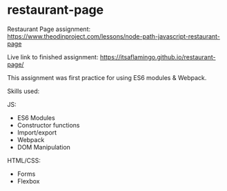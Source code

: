 # restaurant-page

Restaurant Page assignment: https://www.theodinproject.com/lessons/node-path-javascript-restaurant-page

Live link to finished assignment: https://itsaflamingo.github.io/restaurant-page/

This assignment was first practice for using ES6 modules & Webpack. 

Skills used: 

JS: 

- ES6 Modules
- Constructor functions
- Import/export
- Webpack
- DOM Manipulation

HTML/CSS:

- Forms
- Flexbox
